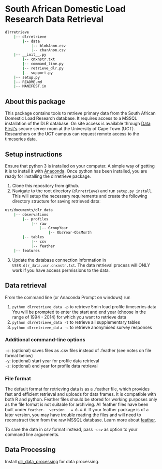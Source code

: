 # South African Domestic Load Research Data Retrieval

```bash
dlrretrieve
    |-- dlrretrieve
    	|-- data
    	    |-- blobAnon.csv
    	    |-- charAnon.csv
	|-- __init__.py
    	|-- cnxnstr.txt	
    	|-- command_line.py
    	|-- retrieve_dlr.py
    	|-- support.py
    |-- setup.py
    |-- README.md
    |-- MANIFEST.in

```

## About this package

This package contains tools to retrieve primary data from the South African Domestic Load Research database. It requires access to a MSSQL installation of the DLR database. On site access is available through [Data First's](www.datafirst.uct.ac.za) secure server room at the University of Cape Town (UCT). Researchers on the UCT campus can request remote access to the timeseries data.

## Setup instructions
Ensure that python 3 is installed on your computer. A simple way of getting it is to install it with [Anaconda](https://conda.io/docs/user-guide/install/index.html). Once python has been installed, you are ready for installing the dlrretrieve package.

1. Clone this repository from github.
2. Navigate to the root directory (`dlrretrieve`) and run `setup.py install`. This will setup the necessary requirements and create the following directory structure for saving retrieved data:

```bash
usr/documents/dlr_data
    |-- observations
        |-- profiles
            |-- raw
                |-- GroupYear
                    |-- ObsYear-ObsMonth
        |-- tables
            |-- csv
            |-- feather
    |-- features
```

3. Update the database connection information in `USER.dlr_data.usr.cnxnstr.txt`. The data retrieval process will ONLY work if you have access permissions to the data. 

## Data retrieval

From the command line (or Anaconda Prompt on windows) run 

1. `python dlrretrieve_data -p` to retrieve 5min load profile timeseries data
	You will be prompted to enter the start and end year (choose in the range of 1994 - 2014) for which you want to retrieve data
2. `python dlrretrieve_data -t` to retrieve all supplementary tables
3. `python dlrretrieve_data -s` to retrieve anonymised survey responses

### Additional command-line options

`-c`: (optional) saves files as .csv files instead of .feather (see notes on file format below)  
`-y`: (optional) start year for profile data retrieval  
`-z`: (optional) end year for profile data retrieval  

### File format
The default format for retrieving data is as a .feather file, which provides fast and efficient retrieval and uploads for data frames. It is compatible with both R and python. Feather files should be stored for working purposes only as the file format is not suitable for archiving. All feather files have been built under `feather.__version__ = 0.4.0`. If your feather package is of a later version, you may have trouble reading the files and will need to reconstruct them from the raw MSSQL database. Learn more about [feather](https://github.com/wesm/feather).

To save the data in csv format instead, pass `-csv` as option to your command line arguements.

## Data Processing

Install [dlr_data_processing]() for data processing.

